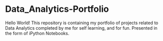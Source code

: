 # Data_Analytics-Portfolio

Hello World! This repository is containing my portfolio of projects related to Data Analytics completed by me for self learning, and for fun. Presented in the form of iPython Notebooks.
